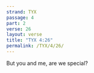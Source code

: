 ```yaml
---
strand: TYX
passage: 4
part: 2
verse: 26
layout: verse
title: "TYX 4:26"
permalink: /TYX/4/26/
---
```

But you and me, are we special?
